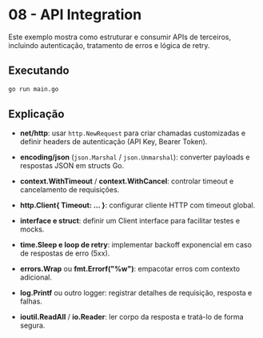 # 08 - API Integration

Este exemplo mostra como estruturar e consumir APIs de terceiros, incluindo autenticação, tratamento de erros e lógica de retry.

## Executando

```bash
go run main.go
```

## Explicação

- **net/http**: usar `http.NewRequest` para criar chamadas customizadas e definir headers de autenticação (API Key, Bearer Token).

- **encoding/json** (`json.Marshal` / `json.Unmarshal`): converter payloads e respostas JSON em structs Go.

- **context.WithTimeout** / **context.WithCancel**: controlar timeout e cancelamento de requisições.

- **http.Client{ Timeout: ... }**: configurar cliente HTTP com timeout global.

- **interface e struct**: definir um Client interface para facilitar testes e mocks.

- **time.Sleep e loop de retry**: implementar backoff exponencial em caso de respostas de erro (5xx).

- **errors.Wrap** ou **fmt.Errorf("%w")**: empacotar erros com contexto adicional.

- **log.Printf** ou outro logger: registrar detalhes de requisição, resposta e falhas.

- **ioutil.ReadAll** / **io.Reader**: ler corpo da resposta e tratá-lo de forma segura.
